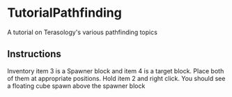 # TutorialPathfinding
A tutorial on Terasology's various pathfinding topics

## Instructions
Inventory item 3 is a Spawner block and item 4 is a target block. Place both of them at appropriate positions. Hold item 2 and right click. You should see a floating cube spawn above the spawner block
